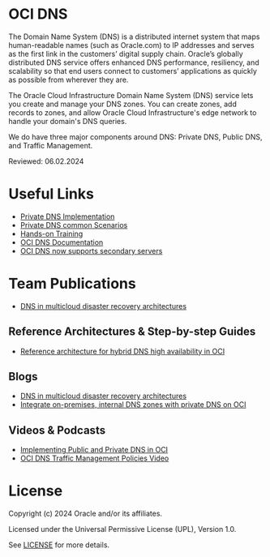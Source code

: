 # OCI DNS

The Domain Name System (DNS) is a distributed internet system that maps human-readable names (such as Oracle.com) to IP addresses and serves as the first link in the customers’ digital supply chain. Oracle’s globally distributed DNS service offers enhanced DNS performance, resiliency, and scalability so that end users connect to customers’ applications as quickly as possible from wherever they are.

The Oracle Cloud Infrastructure Domain Name System (DNS) service lets you create and manage your DNS zones. You can create zones, add records to zones, and allow Oracle Cloud Infrastructure's edge network to handle your domain's DNS queries. 

We do have three major components around DNS: Private DNS, Public DNS, and Traffic Management.

Reviewed: 06.02.2024
 
# Useful Links

- [Private DNS Implementation](https://www.ateam-oracle.com/post/private-dns-implementation)
- [Private DNS common Scenarios](https://www.ateam-oracle.com/post/oci-private-dns---common-scenarios)
- [Hands-on Training](https://oracle.github.io/learning-library/oci-library/oci-hol/oci-private-dns/workshops/freetier/?lab=intro)
- [OCI DNS Documentation](https://www.oracle.com/cloud/networking/dns/)
- [OCI DNS now supports secondary servers](https://docs.oracle.com/en-us/iaas/releasenotes/changes/d2d17c2d-500b-4edb-b16d-d65363e56a48/)

# Team Publications
- [DNS in multicloud disaster recovery architectures](#blogs)

## Reference Architectures & Step-by-step Guides
- [Reference architecture for hybrid DNS high availability in OCI](https://blogs.oracle.com/cloud-infrastructure/post/oci-hybrid-dns-high-availability)

## Blogs
 
- [DNS in multicloud disaster recovery architectures](https://blogs.oracle.com/cloud-infrastructure/post/dns-in-multicloud-disaster-recovery-architectures)
- [Integrate on-premises, internal DNS zones with private DNS on OCI](https://blogs.oracle.com/cloud-infrastructure/post/integrate-internal-dns-lan-private-dns-oci)

## Videos & Podcasts

- [Implementing Public and Private DNS in OCI](https://www.youtube.com/watch?v=AjA-HagCye8)
- [OCI DNS Traffic Management Policies Video](https://apexapps.oracle.com/pls/apex/dbpm/r/livelabs/view-workshop?wid=3906)

# License

Copyright (c) 2024 Oracle and/or its affiliates.

Licensed under the Universal Permissive License (UPL), Version 1.0.

See [LICENSE](https://github.com/oracle-devrel/technology-engineering/blob/main/LICENSE) for more details.
